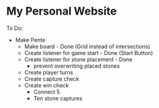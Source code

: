 # My Personal Website
To Do:
- Make Pente
    + Make board - Done (Grid instead of intersections)
    + Create listener for game start - Done (Start Button)
    + Create listener for stone placement - Done
        - prevent overwriting placed stones
    + Create player turns
    + Create capture check
    + Create win check
        + Connect 5
        + Ten stone captures